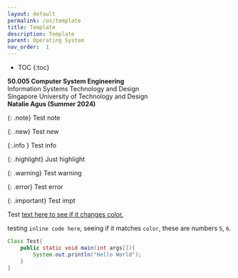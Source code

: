 ```yaml
---
layout: default
permalink: /os/template
title: Template
description: Template 
parent: Operating System
nav_order:  1
---
```



* TOC
{:toc}

**50.005 Computer System Engineering**
<br>
Information Systems Technology and Design
<br>
Singapore University of Technology and Design
<br>
**Natalie Agus (Summer 2024)**

{: .note}
Test note 

{: .new} 
Test new 

{:.info }
Test info 

{: .highlight}
Just highlight 

{: .warning}
Test warning 

{: .error}
Test error

{: .important}
Test impt

Test [text here to see if it changes color.](https://google.com)

testing `inline code here`, seeing if it matches `color`, these are numbers `5`, `6`. 

```java
Class Test{ 
    public static void main(int args[]){
        System.out.println("Hello World");
    }
}
```


